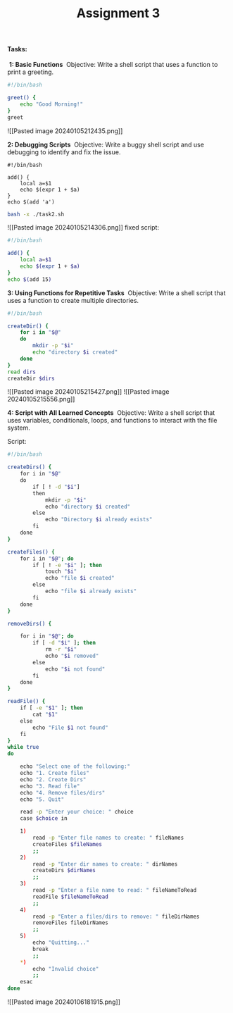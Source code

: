  <center><h1>Assignment 3</h1></center>
 
#### Tasks:

 **1: Basic Functions** 
Objective: Write a shell script that uses a function to print a greeting.

```bash
#!/bin/bash

greet() {
	echo "Good Morning!"
}
greet
```

![[Pasted image 20240105212435.png]]

**2: Debugging Scripts** 
Objective: Write a buggy shell script and use debugging to identify and fix the issue.

```shell
#!/bin/bash

add() {
	local a=$1
	echo $(expr 1 + $a)
}
echo $(add 'a')
```

```bash
bash -x ./task2.sh
```

![[Pasted image 20240105214306.png]]
fixed script:
```bash
#!/bin/bash

add() {
	local a=$1
	echo $(expr 1 + $a)
}
echo $(add 15)
```

**3: Using Functions for Repetitive Tasks** 
Objective: Write a shell script that uses a function to create multiple directories.

```bash
#!/bin/bash

createDir() {
	for i in "$@"
	do
		mkdir -p "$i"
		echo "directory $i created"	
	done
}
read dirs
createDir $dirs 
``` 

![[Pasted image 20240105215427.png]]
![[Pasted image 20240105215556.png]]

**4: Script with All Learned Concepts** 
Objective: Write a shell script that uses variables, conditionals, loops, and functions to interact with the file system.

Script:
```bash
#!/bin/bash  

createDirs() {  
    for i in "$@"  
    do  
        if [ ! -d "$i"]
        then
            mkdir -p "$i"  
            echo "directory $i created"  
        else
            echo "Directory $i already exists"
        fi
    done  
}

createFiles() {
    for i in "$@"; do
        if [ ! -e "$i" ]; then
            touch "$i"
            echo "file $i created"
        else
            echo "file $i already exists"
        fi
    done
}

removeDirs() {

    for i in "$@"; do
        if [ -d "$i" ]; then
            rm -r "$i"
            echo "$i removed"
        else
            echo "$i not found"
        fi
    done
}

readFile() {
    if [ -e "$1" ]; then
        cat "$1"
    else
        echo "File $1 not found"
    fi
}
while true  
do  

    echo "Select one of the following:"  
    echo "1. Create files"  
    echo "2. Create Dirs"  
    echo "3. Read file"  
    echo "4. Remove files/dirs"  
    echo "5. Quit"  

    read -p "Enter your choice: " choice  
    case $choice in  

    1)  
        read -p "Enter file names to create: " fileNames  
        createFiles $fileNames  
        ;;  
    2)  
        read -p "Enter dir names to create: " dirNames  
        createDirs $dirNames  
        ;;  
    3)  
        read -p "Enter a file name to read: " fileNameToRead  
        readFile $fileNameToRead  
        ;;  
    4)  
        read -p "Enter a files/dirs to remove: " fileDirNames  
        removeFiles fileDirNames  
        ;;  
    5)  
        echo "Quitting..."  
        break  
        ;;  
    *)  
        echo "Invalid choice"  
        ;;  
    esac  
done
```

![[Pasted image 20240106181915.png]]
